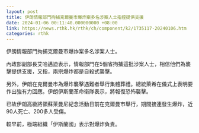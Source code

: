 ```yaml
---
layout: post
title: 伊朗情報部門拘捕克爾曼市爆炸案多名涉案人士指控提供支援
date: 2024-01-06 00:11:40.000000000 +08:00
link: https://news.rthk.hk/rthk/ch/component/k2/1735117-20240106.htm
categories: rthk
---
```


伊朗情報部門拘捕克爾曼市爆炸案多名涉案人士。

內政部副部長艾哈邁迪表示，情報部門在5個省拘捕這批涉案人士，相信他們為襲擊提供支援，又指，兩宗爆炸都是自殺式襲擊。

另外，伊朗在克爾曼市為爆炸襲擊遇難者舉行集體葬禮。總統萊希在儀式上表明要作出強有力回應。伊朗伊斯蘭革命衛隊表示，將報復恐怖襲擊。

已故伊朗高級將領蘇萊曼尼紀念活動日前在克爾曼市舉行，期間接連發生爆炸，近90人死亡、200多人受傷。

較早前，極端組織「伊斯蘭國」表示對爆炸負責。
